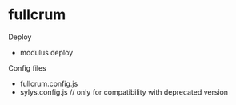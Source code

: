 fullcrum
========

Deploy

  - modulus deploy

Config files

  - fullcrum.config.js
  - sylys.config.js // only for compatibility with deprecated version
